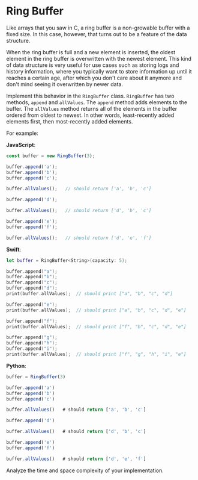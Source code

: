 # Ring Buffer

Like arrays that you saw in C, a ring buffer is a non-growable buffer with a fixed size. In this case, however, that turns out to be a feature of the data structure.

When the ring buffer is full and a new element is inserted, the oldest element in the ring buffer is overwritten with the newest element. This kind of data structure is very useful for use cases such as storing logs and history information, where you typically want to store information up until it reaches a certain age, after which you don't care about it anymore and don't mind seeing it overwritten by newer data. 

Implement this behavior in the `RingBuffer` class. `RingBuffer` has two methods, `append` and `allValues`. The `append` method adds elements to the buffer. The `allValues` method returns all of the elements in the buffer ordered from oldest to newest. In other words, least-recently added elements first, then most-recently added elements. 

For example:

**JavaScript**:

```js
const buffer = new RingBuffer(3);

buffer.append('a');
buffer.append('b');
buffer.append('c');

buffer.allValues();   // should return ['a', 'b', 'c']

buffer.append('d');

buffer.allValues();   // should return ['d', 'b', 'c']

buffer.append('e');
buffer.append('f');

buffer.allValues();   // should return ['d', 'e', 'f']
```

**Swift**:

```swift
let buffer = RingBuffer<String>(capacity: 5);

buffer.append("a");
buffer.append("b");
buffer.append("c");
buffer.append("d");
print(buffer.allValues);  // should print ["a", "b", "c", "d"]

buffer.append("e");
print(buffer.allValues);  // should print ["a", "b", "c", "d", "e"]

buffer.append("f");
print(buffer.allValues);  // should print ["f", "b", "c", "d", "e"]

buffer.append("g");
buffer.append("h");
buffer.append("i");
print(buffer.allValues);  // should print ["f", "g", "h", "i", "e"]
```

**Python**:

```js
buffer = RingBuffer(3)

buffer.append('a')
buffer.append('b')
buffer.append('c')

buffer.allValues()   # should return ['a', 'b', 'c']

buffer.append('d')

buffer.allValues()   # should return ['d', 'b', 'c']

buffer.append('e')
buffer.append('f')

buffer.allValues()   # should return ['d', 'e', 'f']
```

Analyze the time and space complexity of your implementation.
